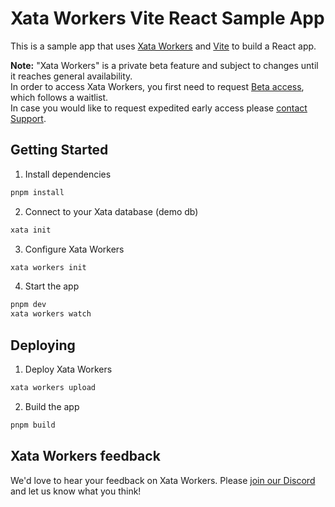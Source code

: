 # Xata Workers Vite React Sample App

This is a sample app that uses [Xata Workers](https://xata.io/beta/workers) and [Vite](https://vitejs.dev) to build a React app.

**Note:** "Xata Workers" is a private beta feature and subject to changes until it reaches general availability.  
In order to access Xata Workers, you first need to request [Beta access](https://xata.io/beta/workers), which follows a waitlist.  
In case you would like to request expedited early access please [contact Support](https://support.xata.io/hc/en-us/requests/new).

## Getting Started

1. Install dependencies

```bash
pnpm install
```

2. Connect to your Xata database (demo db)

```bash
xata init
```

3. Configure Xata Workers

```bash
xata workers init
```

4. Start the app

```bash
pnpm dev
xata workers watch
```

## Deploying

1. Deploy Xata Workers

```bash
xata workers upload
```

2. Build the app

```bash
pnpm build
```

## Xata Workers feedback

We'd love to hear your feedback on Xata Workers. Please [join our Discord](http://xata.io/discord) and let us know what you think!
